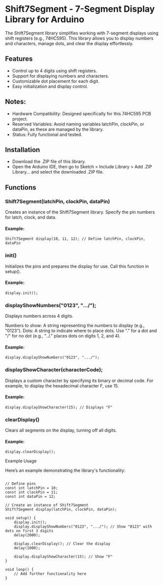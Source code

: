 # Shift7Segment - 7-Segment Display Library for Arduino

The Shift7Segment library simplifies working with 7-segment displays using shift registers (e.g., 74HC595). This library allows you to display numbers and characters, manage dots, and clear the display effortlessly.
## Features

   - Control up to 4 digits using shift registers.
   - Support for displaying numbers and characters.
   - Customizable dot placement for each digit.
   - Easy initialization and display control.

## Notes:

   - Hardware Compatibility: Designed specifically for this 74HC595 PCB project.
   - Reserved Variables: Avoid naming variables latchPin, clockPin, or dataPin, as these are managed by the library.
   - Status: Fully functional and tested.

## Installation

   - Download the .ZIP file of this library.
   - Open the Arduino IDE, then go to Sketch > Include Library > Add .ZIP Library... and select the downloaded .ZIP file.

## Functions
### Shift7Segment(latchPin, clockPin, dataPin)

Creates an instance of the Shift7Segment library. Specify the pin numbers for latch, clock, and data.

#### Example:

```Shift7Segment display(10, 11, 12); // Define latchPin, clockPin, dataPin```

### init()

Initializes the pins and prepares the display for use. Call this function in setup().

#### Example:

```display.init();```

### displayShowNumbers("0123", ".../");

Displays numbers across 4 digits.

   Numbers to show: A string representing the numbers to display (e.g., "0123").
   Dots: A string to indicate where to place dots. Use "." for a dot and "/" for no dot (e.g., "../." places dots on digits 1, 2, and 4).

#### Example:

```display.displayShowNumbers("0123", ".../");```

### displayShowCharacter(characterCode);

Displays a custom character by specifying its binary or decimal code. For example, to display the hexadecimal character F, use 15.

#### Example:

```display.displayShowCharacter(15); // Displays "F"```

### clearDisplay()

Clears all segments on the display, turning off all digits.

#### Example:

```display.clearDisplay();```

Example Usage

Here’s an example demonstrating the library's functionality:

```#include <Shift7Segment.h>

// Define pins
const int latchPin = 10;
const int clockPin = 11;
const int dataPin = 12;

// Create an instance of Shift7Segment
Shift7Segment display(latchPin, clockPin, dataPin);

void setup() {
    display.init();
    display.displayShowNumbers("0123", ".../"); // Show "0123" with dots on first 3 digits
    delay(2000);

    display.clearDisplay(); // Clear the display
    delay(1000);

    display.displayShowCharacter(15); // Show "F"
}

void loop() {
    // Add further functionality here
}
```

